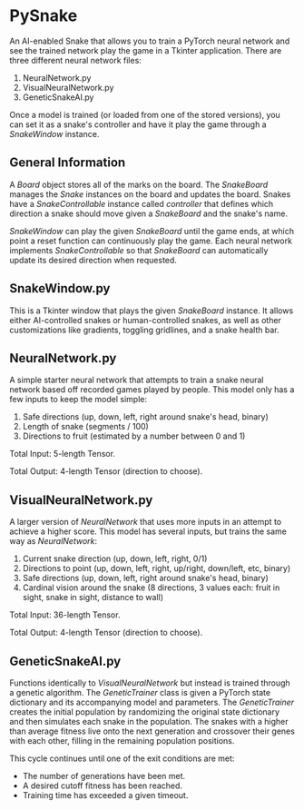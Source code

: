 # PySnake

An AI-enabled Snake that allows you to train a PyTorch neural network and see the trained network play the game in a Tkinter application. 
There are three different neural network files:
  1. NeuralNetwork.py
  2. VisualNeuralNetwork.py
  3. GeneticSnakeAI.py

Once a model is trained (or loaded from one of the stored versions), you can set it as a snake's controller and have it play the game 
through a _SnakeWindow_ instance.

## General Information
A _Board_ object stores all of the marks on the board. The _SnakeBoard_ manages the _Snake_ instances on the board and updates the board.
Snakes have a _SnakeControllable_ instance called _controller_ that defines which direction a snake should move given a _SnakeBoard_ and the 
snake's name. 

_SnakeWindow_ can play the given _SnakeBoard_ until the game ends, at which point a reset function can continuously play the game.
Each neural network implements _SnakeControllable_ so that _SnakeBoard_ can automatically update its desired direction when requested.

## SnakeWindow.py
This is a Tkinter window that plays the given _SnakeBoard_ instance. It allows either AI-controlled snakes or human-controlled snakes, 
as well as other customizations like gradients, toggling gridlines, and a snake health bar. 

## NeuralNetwork.py
A simple starter neural network that attempts to train a snake neural network based off recorded games played by people. 
This model only has a few inputs to keep the model simple:
  1. Safe directions (up, down, left, right around snake's head, binary)
  2. Length of snake (segments / 100)
  2. Directions to fruit (estimated by a number between 0 and 1)
  
Total Input: 5-length Tensor.

Total Output: 4-length Tensor (direction to choose).

## VisualNeuralNetwork.py
A larger version of _NeuralNetwork_ that uses more inputs in an attempt to achieve a higher score. 
This model has several inputs, but trains the same way as _NeuralNetwork_:
  1. Current snake direction (up, down, left, right, 0/1)
  2. Directions to point (up, down, left, right, up/right, down/left, etc, binary)
  3. Safe directions (up, down, left, right around snake's head, binary)
  4. Cardinal vision around the snake (8 directions, 3 values each: fruit in sight, snake in sight, distance to wall)
  
Total Input: 36-length Tensor.

Total Output: 4-length Tensor (direction to choose).
 
## GeneticSnakeAI.py
Functions identically to _VisualNeuralNetwork_ but instead is trained through a genetic algorithm. 
The _GeneticTrainer_ class is given a PyTorch state dictionary and its accompanying model and parameters.
The _GeneticTrainer_ creates the initial population by randomizing the original state dictionary and then 
simulates each snake in the population. The snakes with a higher than average fitness live onto the next 
generation and crossover their genes with each other, filling in the remaining population positions. 

This cycle continues until one of the exit conditions are met:
  - The number of generations have been met.
  - A desired cutoff fitness has been reached.
  - Training time has exceeded a given timeout.
  
